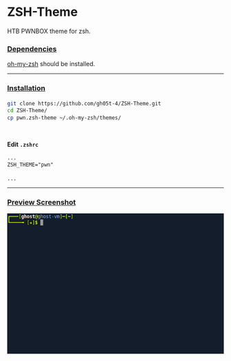 # ZSH-Theme
HTB PWNBOX theme for zsh.

### <ins>Dependencies</ins>
[oh-my-zsh](https://ohmyz.sh) should be installed.

____

### <ins>Installation</ins>
```BASH
git clone https://github.com/gh05t-4/ZSH-Theme.git
cd ZSH-Theme/
cp pwn.zsh-theme ~/.oh-my-zsh/themes/
```
<br>

**Edit `.zshrc`**

```
...
ZSH_THEME="pwn"

...
```

____

### <ins>Preview Screenshot</ins>
![Image of the PWN ZSH Theme](pwnTheme.png)
